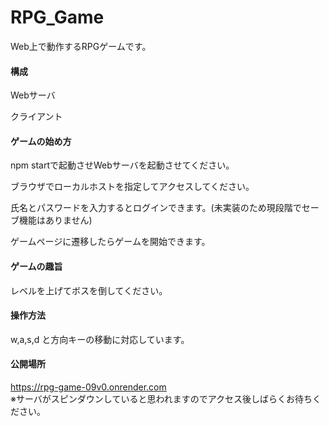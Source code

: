 # RPG_Game
Web上で動作するRPGゲームです。

#### 構成
Webサーバ  

クライアント

#### ゲームの始め方
npm startで起動させWebサーバを起動させてください。  

ブラウザでローカルホストを指定してアクセスしてください。  

氏名とパスワードを入力するとログインできます。(未実装のため現段階でセーブ機能はありません)  

ゲームページに遷移したらゲームを開始できます。  

#### ゲームの趣旨
レベルを上げてボスを倒してください。

#### 操作方法
w,a,s,d と方向キーの移動に対応しています。

#### 公開場所
https://rpg-game-09v0.onrender.com  
※サーバがスピンダウンしていると思われますのでアクセス後しばらくお待ちください。

